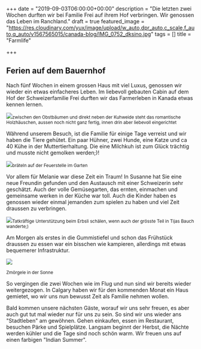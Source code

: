 +++
date = "2019-09-03T06:00:00+00:00"
description = "Die letzten zwei Wochen durften wir bei Familie Frei auf ihrem Hof verbringen. Wir genossen das Leben im Ranchland."
draft = true
featured_image = "https://res.cloudinary.com/yux/image/upload/w_auto,dpr_auto,c_scale,f_auto,q_auto/v1567565015/canada-blog/IMG_0752_dksino.jpg"
tags = []
title = "Farmlife"

+++
## Ferien auf dem Bauernhof

Nach fünf Wochen in einem grossen Haus mit viel Luxus, genossen wir wieder ein etwas einfacheres Leben. Im liebevoll gebauten Cabin auf dem Hof der Schweizerfamilie Frei durften wir das Farmerleben in Kanada etwas kennen lernen.

![](https://res.cloudinary.com/yux/image/upload/w_auto,dpr_auto,c_scale,f_auto,q_auto/v1567565955/canada-blog/IMG_0707_nc0ycb.jpg)<small>zwischen den Obstbäumen und direkt neben der Kuhweide steht das romantische Holzhäuschen, aussen noch nicht ganz fertig, innen drin aber liebevoll eingerichtet</small>

Während unserem Besuch, ist die Familie für einige Tage verreist und wir haben die Tiere gehütet. Ein paar Hühner, zwei Hunde, eine Katze und ca 40 Kühe in der Muttertierhaltung. Die eine Milchkuh ist zum Glück trächtig und musste nicht gemolken werden;)!

![](https://res.cloudinary.com/yux/image/upload/w_auto,dpr_auto,c_scale,f_auto,q_auto/v1567566161/canada-blog/IMG_0745_paxeie.jpg)<small>bräteln auf der Feuerstelle im Garten</small>

Vor allem für Melanie war diese Zeit ein Traum! In Susanne hat Sie eine neue Freundin gefunden und den Austausch mit einer Schweizerin sehr geschätzt. Auch der volle Gemüsegarten, das ernten, einmachen und gemeinsame werken in der Küche war toll. Auch die Kinder haben es genossen wieder einmal jemanden zum spielen zu haben und viel Zeit draussen zu verbringen.

![](https://res.cloudinary.com/yux/image/upload/w_auto,dpr_auto,c_scale,f_auto,q_auto/v1567566263/canada-blog/IMG_0762_liavwp.jpg)<small>Tatkräftige Unterstützung beim Erbsli schälen, wenn auch der grösste Teil in Tijas Bauch wanderte;)</small>

Am Morgen als erstes in die Gummistiefel und schon das Frühstück draussen zu essen war ein bisschen wie kampieren, allerdings mit etwas bequemerer Infrastruktur.

![](https://res.cloudinary.com/yux/image/upload/w_auto,dpr_auto,c_scale,f_auto,q_auto/v1567566352/canada-blog/IMG_0730_snyr6m.jpg)

<small>Zmörgele in der Sonne</small>

So vergingen die zwei Wochen wie im Flug und nun sind wir bereits wieder weitergezogen. In Calgary haben wir für den kommenden Monat ein Haus gemietet, wo wir uns nun bewusst Zeit als Familie nehmen wollen.

Bald kommen unsere nächsten Gäste, worauf wir uns sehr freuen, es aber auch gut tut mal wieder nur für uns zu sein. So sind wir uns wieder ans "Stadtleben" am gewöhnen. Gehen einkaufen, essen im Restaurant, besuchen Pärke und Spielplätze. Langsam beginnt der Herbst, die Nächte werden kühler und die Tage sind noch schön warm. Wir freuen uns auf einen farbigen "Indian Summer".